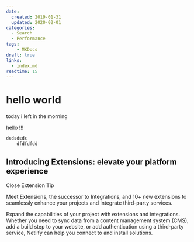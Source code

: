 ```yaml
---
date:
  created: 2019-01-31 
  updated: 2020-02-01
categories:
  - Search
  - Performance
tags:
    - MKDocs
draft: true
links:
  - index.md
readtime: 15
---
```


# hello world

today i left in the morning



hello !!!



``` csharp
dsdsdsds
	dfdfdfdd
```

## Introducing Extensions: elevate your platform experience

Close Extension Tip

Meet Extensions, the successor to Integrations, and 10+ new extensions to seamlessly enhance your projects and integrate third-party services.

Expand the capabilities of your project with extensions and integrations. Whether you need to sync data from a content management system (CMS), add a build step to your website, or add authentication using a third-party service, Netlify can help you connect to and install solutions.